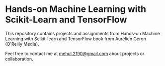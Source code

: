 # Hands-on Machine Learning with Scikit-Learn and TensorFlow

This repository contains projects and assignments from Hands-on Machine Learning with Scikit-learn and TensorFlow book from Aurélien Géron (O'Reilly Media).

Feel free to contact me at mehul.2190@gmail.com about projects or collaboration.